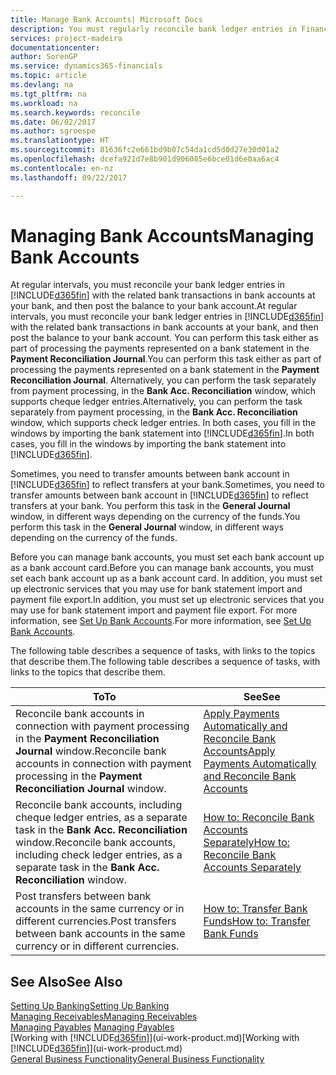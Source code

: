 ```yaml
---
title: Manage Bank Accounts| Microsoft Docs
description: You must regularly reconcile bank ledger entries in Financials with the related bank transactions in your bank accounts.
services: project-madeira
documentationcenter: 
author: SorenGP
ms.service: dynamics365-financials
ms.topic: article
ms.devlang: na
ms.tgt_pltfrm: na
ms.workload: na
ms.search.keywords: reconcile
ms.date: 06/02/2017
ms.author: sgroespe
ms.translationtype: HT
ms.sourcegitcommit: 81636fc2e661bd9b07c54da1cd5d0d27e30d01a2
ms.openlocfilehash: dcefa921d7e8b901d906085e6bce01d6e0aa6ac4
ms.contentlocale: en-nz
ms.lasthandoff: 09/22/2017

---
```

# <a name="managing-bank-accounts"></a><span data-ttu-id="18b77-103">Managing Bank Accounts</span><span class="sxs-lookup"><span data-stu-id="18b77-103">Managing Bank Accounts</span></span>
<span data-ttu-id="18b77-104">At regular intervals, you must reconcile your bank ledger entries in [!INCLUDE[d365fin](includes/d365fin_md.md)] with the related bank transactions in bank accounts at your bank, and then post the balance to your bank account.</span><span class="sxs-lookup"><span data-stu-id="18b77-104">At regular intervals, you must reconcile your bank ledger entries in [!INCLUDE[d365fin](includes/d365fin_md.md)] with the related bank transactions in bank accounts at your bank, and then post the balance to your bank account.</span></span> <span data-ttu-id="18b77-105">You can perform this task either as part of processing the payments represented on a bank statement in the **Payment Reconciliation Journal**.</span><span class="sxs-lookup"><span data-stu-id="18b77-105">You can perform this task either as part of processing the payments represented on a bank statement in the **Payment Reconciliation Journal**.</span></span> <span data-ttu-id="18b77-106">Alternatively, you can perform the task separately from payment processing, in the **Bank Acc. Reconciliation** window, which supports cheque ledger entries.</span><span class="sxs-lookup"><span data-stu-id="18b77-106">Alternatively, you can perform the task separately from payment processing, in the **Bank Acc. Reconciliation** window, which supports check ledger entries.</span></span> <span data-ttu-id="18b77-107">In both cases, you fill in the windows by importing the bank statement into [!INCLUDE[d365fin](includes/d365fin_md.md)].</span><span class="sxs-lookup"><span data-stu-id="18b77-107">In both cases, you fill in the windows by importing the bank statement into [!INCLUDE[d365fin](includes/d365fin_md.md)].</span></span>

<span data-ttu-id="18b77-108">Sometimes, you need to transfer amounts between bank account in [!INCLUDE[d365fin](includes/d365fin_md.md)] to reflect transfers at your bank.</span><span class="sxs-lookup"><span data-stu-id="18b77-108">Sometimes, you need to transfer amounts between bank account in [!INCLUDE[d365fin](includes/d365fin_md.md)] to reflect transfers at your bank.</span></span> <span data-ttu-id="18b77-109">You perform this task in the **General Journal** window, in different ways depending on the currency of the funds.</span><span class="sxs-lookup"><span data-stu-id="18b77-109">You perform this task in the **General Journal** window, in different ways depending on the currency of the funds.</span></span>

<span data-ttu-id="18b77-110">Before you can manage bank accounts, you must set each bank account up as a bank account card.</span><span class="sxs-lookup"><span data-stu-id="18b77-110">Before you can manage bank accounts, you must set each bank account up as a bank account card.</span></span> <span data-ttu-id="18b77-111">In addition, you must set up electronic services that you may use for bank statement import and payment file export.</span><span class="sxs-lookup"><span data-stu-id="18b77-111">In addition, you must set up electronic services that you may use for bank statement import and payment file export.</span></span> <span data-ttu-id="18b77-112">For more information, see [Set Up Bank Accounts](bank-setup-banking.md).</span><span class="sxs-lookup"><span data-stu-id="18b77-112">For more information, see [Set Up Bank Accounts](bank-setup-banking.md).</span></span>

<span data-ttu-id="18b77-113">The following table describes a sequence of tasks, with links to the topics that describe them.</span><span class="sxs-lookup"><span data-stu-id="18b77-113">The following table describes a sequence of tasks, with links to the topics that describe them.</span></span>

| <span data-ttu-id="18b77-114">To</span><span class="sxs-lookup"><span data-stu-id="18b77-114">To</span></span> | <span data-ttu-id="18b77-115">See</span><span class="sxs-lookup"><span data-stu-id="18b77-115">See</span></span> |
| --- | --- |
| <span data-ttu-id="18b77-116">Reconcile bank accounts in connection with payment processing in the **Payment Reconciliation Journal** window.</span><span class="sxs-lookup"><span data-stu-id="18b77-116">Reconcile bank accounts in connection with payment processing in the **Payment Reconciliation Journal** window.</span></span> |[<span data-ttu-id="18b77-117">Apply Payments Automatically and Reconcile Bank Accounts</span><span class="sxs-lookup"><span data-stu-id="18b77-117">Apply Payments Automatically and Reconcile Bank Accounts</span></span>](receivables-apply-payments-auto-reconcile-bank-accounts.md) |
| <span data-ttu-id="18b77-118">Reconcile bank accounts, including cheque ledger entries, as a separate task in the **Bank Acc. Reconciliation** window.</span><span class="sxs-lookup"><span data-stu-id="18b77-118">Reconcile bank accounts, including check ledger entries, as a separate task in the **Bank Acc. Reconciliation** window.</span></span> |[<span data-ttu-id="18b77-119">How to: Reconcile Bank Accounts Separately</span><span class="sxs-lookup"><span data-stu-id="18b77-119">How to: Reconcile Bank Accounts Separately</span></span>](bank-how-reconcile-bank-accounts-separately.md) |
| <span data-ttu-id="18b77-120">Post transfers between bank accounts in the same currency or in different currencies.</span><span class="sxs-lookup"><span data-stu-id="18b77-120">Post transfers between bank accounts in the same currency or in different currencies.</span></span> |[<span data-ttu-id="18b77-121">How to: Transfer Bank Funds</span><span class="sxs-lookup"><span data-stu-id="18b77-121">How to: Transfer Bank Funds</span></span>](bank-how-transfer-bank-funds.md) |

## <a name="see-also"></a><span data-ttu-id="18b77-122">See Also</span><span class="sxs-lookup"><span data-stu-id="18b77-122">See Also</span></span>
[<span data-ttu-id="18b77-123">Setting Up Banking</span><span class="sxs-lookup"><span data-stu-id="18b77-123">Setting Up Banking</span></span>](bank-setup-banking.md)  
[<span data-ttu-id="18b77-124">Managing Receivables</span><span class="sxs-lookup"><span data-stu-id="18b77-124">Managing Receivables</span></span>](receivables-manage-receivables.md)  
<span data-ttu-id="18b77-125">[Managing Payables](payables-manage-payables.md)  </span><span class="sxs-lookup"><span data-stu-id="18b77-125">[Managing Payables](payables-manage-payables.md)  </span></span>  
<span data-ttu-id="18b77-126">[Working with [!INCLUDE[d365fin](includes/d365fin_md.md)]](ui-work-product.md)</span><span class="sxs-lookup"><span data-stu-id="18b77-126">[Working with [!INCLUDE[d365fin](includes/d365fin_md.md)]](ui-work-product.md)</span></span>  
[<span data-ttu-id="18b77-127">General Business Functionality</span><span class="sxs-lookup"><span data-stu-id="18b77-127">General Business Functionality</span></span>](ui-across-business-areas.md)  

